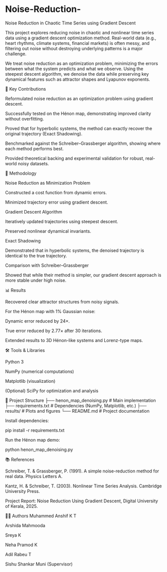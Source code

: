 # Noise-Reduction-
Noise Reduction in Chaotic Time Series using Gradient Descent

This project explores reducing noise in chaotic and nonlinear time series data using a gradient descent optimization method. Real-world data (e.g., heart rhythms, climate systems, financial markets) is often messy, and filtering out noise without destroying underlying patterns is a major challenge.

We treat noise reduction as an optimization problem, minimizing the errors between what the system predicts and what we observe. Using the steepest descent algorithm, we denoise the data while preserving key dynamical features such as attractor shapes and Lyapunov exponents.

🚀 Key Contributions

Reformulated noise reduction as an optimization problem using gradient descent.  

Successfully tested on the Hénon map, demonstrating improved clarity without overfitting.

Proved that for hyperbolic systems, the method can exactly recover the original trajectory (Exact Shadowing).

Benchmarked against the Schreiber–Grassberger algorithm, showing where each method performs best.

Provided theoretical backing and experimental validation for robust, real-world noisy datasets.

🧩 Methodology

Noise Reduction as Minimization Problem

Constructed a cost function from dynamic errors.

Minimized trajectory error using gradient descent.

Gradient Descent Algorithm

Iteratively updated trajectories using steepest descent.

Preserved nonlinear dynamical invariants.

Exact Shadowing

Demonstrated that in hyperbolic systems, the denoised trajectory is identical to the true trajectory.

Comparison with Schreiber–Grassberger

Showed that while their method is simpler, our gradient descent approach is more stable under high noise.

📊 Results

Recovered clear attractor structures from noisy signals.

For the Hénon map with 1% Gaussian noise:

Dynamic error reduced by 24×.

True error reduced by 2.77× after 30 iterations.

Extended results to 3D Hénon-like systems and Lorenz-type maps.

🛠️ Tools & Libraries

Python 3

NumPy (numerical computations)

Matplotlib (visualization)

(Optional) SciPy for optimization and analysis

📂 Project Structure
├── henon_map_denoising.py   # Main implementation
├── requirements.txt         # Dependencies (NumPy, Matplotlib, etc.)
├── results/                 # Plots and figures
└── README.md                # Project documentation


Install dependencies:

pip install -r requirements.txt


Run the Hénon map demo:

python henon_map_denoising.py

📚 References

Schreiber, T. & Grassberger, P. (1991). A simple noise-reduction method for real data. Physics Letters A.

Kantz, H. & Schreiber, T. (2003). Nonlinear Time Series Analysis. Cambridge University Press.

Project Report: Noise Reduction Using Gradient Descent, Digital University of Kerala, 2025.

👩‍💻 Authors
Muhammed Anshif K T

Arshida Mahmooda

Sreya K

Neha Pramod K

Adil Rabeu T

Sishu Shankar Muni (Supervisor)
